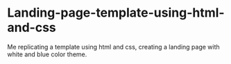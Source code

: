 # Landing-page-template-using-html-and-css
Me replicating a template using html and css, creating a landing page with white and blue color theme.
